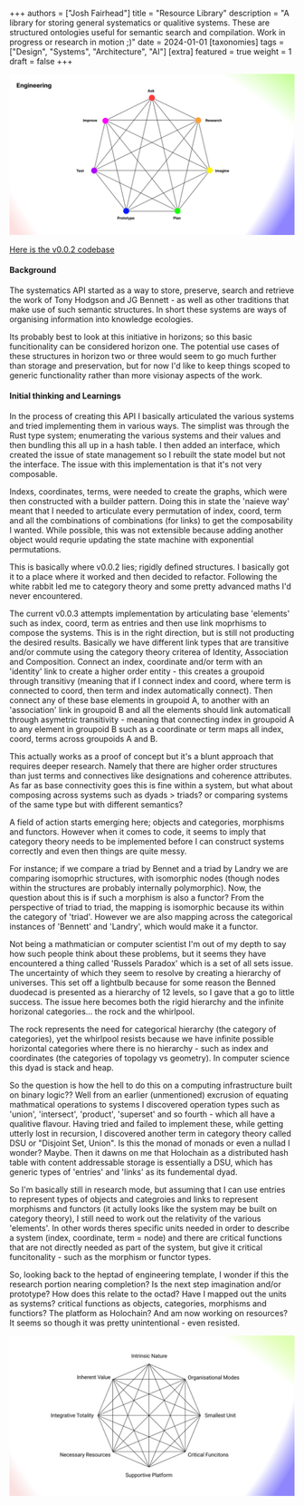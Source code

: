 +++
authors = ["Josh Fairhead"]
title = "Resource Library"
description = "A library for storing general systematics or qualitive systems. These are structured ontologies useful for semantic search and compilation. Work in progress or research in motion ;)"
date = 2024-01-01
[taxonomies]
tags = ["Design", "Systems", "Architecture", "AI"]
[extra]
featured = true
weight = 1
draft = false
+++

![Engineering](HeptadEngineeringTemplate.png#no-hover)

[Here is the v0.0.2 codebase](https://github.com/Joshfairhead/SystematicsAPI-v0.0.2)

#### Background
The systematics API started as a way to store, preserve, search and retrieve the work of Tony Hodgson and JG Bennett - as well as other traditions that make use of such semantic structures. In short these systems are ways of organising information into knowledge ecologies.

Its probably best to look at this initiative in horizons; so this basic funcitionality can be considered horizon one. The potential use cases of these structures in horizon two or three would seem to go much further than storage and preservation, but for now I'd like to keep things scoped to generic functionality rather than more visionay aspects of the work. 

#### Initial thinking and Learnings

In the process of creating this API I basically articulated the various systems and tried implementing them in various ways. The simplist was through the Rust type system; enumerating the various systems and their values and then bundling this all up in a hash table. I then added an interface, which created the issue of state management so I rebuilt the state model but not the interface. The issue with this implementation is that it's not very composable.

Indexs, coordinates, terms, were needed to create the graphs, which were then constructed with a builder pattern. Doing this in state the 'naieve way' meant that I needed to articulate every permutation of index, coord, term and all the combinations of combinations (for links) to get the composability I wanted. While possible, this was not extensible because adding another object would requrie updating the state machine with exponential permutations. 

This is basically where v0.0.2 lies; rigidly defined structures. I basically got it to a place where it worked and then decided to refactor. Following the white rabbit led me to category theory and some pretty advanced maths I'd never encountered.

The current v0.0.3 attempts implementation by articulating base 'elements' such as index, coord, term as entries and then use link moprhisms to compose the systems. This is in the right direction, but is still not producting the desired results. Basically we have different link types that are transitive and/or commute using the category theory criterea of Identity, Association and Composition. Connect an index, coordinate and/or term with an 'identity' link to create a higher order entity - this creates a groupoid through transitivy (meaning that if I connect index and coord, where term is connected to coord, then term and index automatically connect). Then connect any of these base elements in groupoid A, to another with an 'association' link in groupoid B and all the elements should link automaticall through asymetric transitivity - meaning that connecting index in groupoid A to any element in groupoid B such as a coordinate or term maps all index, coord, terms across groupoids A and B. 

This actually works as a proof of concept but it's a blunt approach that requires deeper research. Namely that there are higher order structures than just terms and connectives like designations and coherence attributes. As far as base connectivity goes this is fine within a system, but what about composing across systems such as dyads > triads? or comparing systems of the same type but with different semantics?

A field of action starts emerging here; objects and categories, morphisms and functors. However when it comes to code, it seems to imply that category theory needs to be implemented before I can construct systems correctly and even then things are quite messy. 

For instance; if we compare a triad by Bennet and a triad by Landry we are comparing isomoprhic structures, with isomorphic nodes (though nodes within the structures are probably internally polymorphic). Now, the question about this is if such a morphism is also a functor? From the perspective of triad to triad, the mapping is isomorphic because its within the category of 'triad'. However we are also mapping across the categorical instances of 'Bennett' and 'Landry', which would make it a functor. 

Not being a mathmatician or computer scientist I'm out of my depth to say how such people think about these problems, but it seems they have encountered a thing called 'Russels Paradox' which is a set of all sets issue. The uncertainty of which they seem to resolve by creating a hierarchy of universes. This set off a lightbulb because for some reason the Benned duodecad is presented as a hierarchy of 12 levels, so I gave that a go to little success. The issue here becomes both the rigid hierarchy and the infinite horizonal categories... the rock and the whirlpool. 

The rock represents the need for categorical hierarchy (the category of categories), yet the whirlpool resists because we have infinite possible horizontal categories where there is no hierarchy - such as index and coordinates (the categories of topolagy vs geometry). In computer science this dyad is stack and heap.

So the question is how the hell to do this on a computing infrastructure built on binary logic?? Well from an earlier (unmentioned) excrusion of equating mathmatical operations to systems I discovered operation types such as 'union', 'intersect', 'product', 'superset' and so fourth - which all have a qualitive flavour. Having tried and failed to implement these, while getting utterly lost in recursion, I discovered another term in category theory called DSU or "Disjoint Set, Union". Is this the monad of monads or even a nullad I wonder? Maybe. Then it dawns on me that Holochain as a distributed hash table with content addressable storage is essentially a DSU, which has generic types of 'entries' and 'links' as its fundemental dyad.

So I'm basically still in research mode, but assuming that I can use entries to represent types of objects and categroies and links to represent morphisms and functors (it actully looks like the system may be built on category theory), I still need to work out the relativity of the various 'elements'. In other words theres specific units needed in order to describe a system (index, coordinate, term = node) and there are critical functions that are not directly needed as part of the system, but give it critical funcitonality - such as the morphism or functor types. 

So, looking back to the heptad of engineering template, I wonder if this the research portion nearing completion? Is the next step imagination and/or prototype? How does this relate to the octad? Have I mapped out the units as systems? critical functions as objects, categories, morphisms and functiors? The platform as Holochain? And am now working on resources? It seems so though it was pretty unintentional - even resisted.

![Octad](8GenericOctad.png#no-hover)